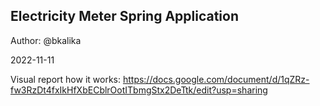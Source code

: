 ## Electricity Meter Spring Application
Author: @bkalika

2022-11-11

Visual report how it works: https://docs.google.com/document/d/1qZRz-fw3RzDt4fxIkHfXbECblrOotITbmgStx2DeTtk/edit?usp=sharing
